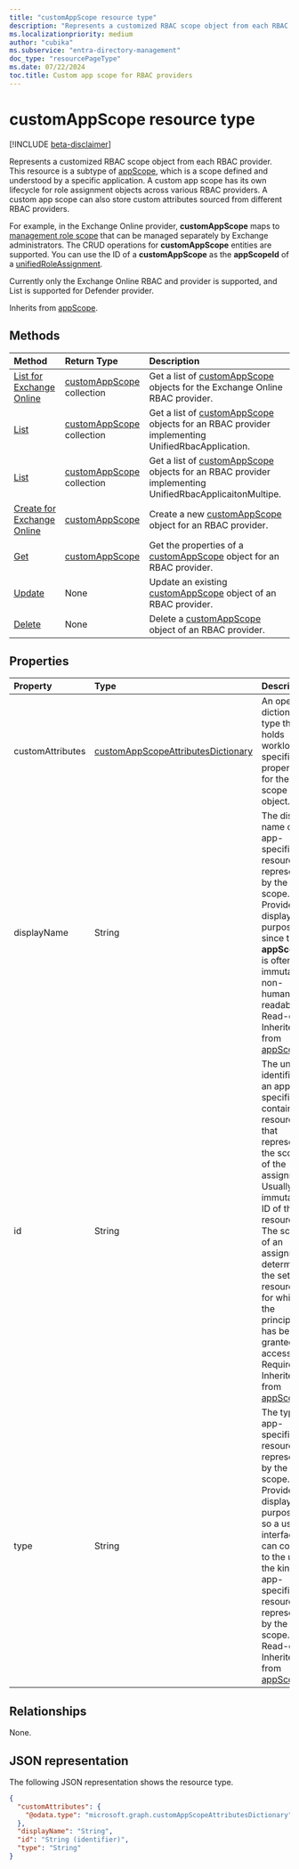 ```yaml
---
title: "customAppScope resource type"
description: "Represents a customized RBAC scope object from each RBAC provider."
ms.localizationpriority: medium
author: "cubika"
ms.subservice: "entra-directory-management"
doc_type: "resourcePageType"
ms.date: 07/22/2024
toc.title: Custom app scope for RBAC providers
---
```


# customAppScope resource type

[!INCLUDE [beta-disclaimer](../../includes/beta-disclaimer.md)]

Represents a customized RBAC scope object from each RBAC provider. This resource is a subtype of [appScope](appscope.md), which is a scope defined and understood by a specific application. A custom app scope has its own lifecycle for role assignment objects across various RBAC providers. A custom app scope can also store custom attributes sourced from different RBAC providers.

For example, in the Exchange Online provider, **customAppScope** maps to [management role scope](/exchange/understanding-management-role-scopes-exchange-2013-help) that can be managed separately by Exchange administrators. The CRUD operations for **customAppScope** entities are supported. You can use the ID of a **customAppScope** as the **appScopeId** of a [unifiedRoleAssignment](unifiedroleassignment.md).

Currently only the Exchange Online RBAC and provider is supported, and List is supported for Defender provider.

Inherits from [appScope](appscope.md).

## Methods

| Method       | Return Type | Description |
|:-------------|:------------|:------------|
| [List for Exchange Online](../api/unifiedrbacapplication-list-customappscopes.md) | [customAppScope](customappscope.md) collection | Get a list of [customAppScope](../resources/customappscope.md) objects for the Exchange Online RBAC provider. |
| [List](../api/unifiedrbacapplication-list-customappscopes.md) | [customAppScope](customappscope.md) collection | Get a list of [customAppScope](../resources/customappscope.md) objects for an RBAC provider implementing UnifiedRbacApplication. |
| [List](../api/unifiedrbacapplicationmultiple-list-customappscopes.md) | [customAppScope](customappscope.md) collection | Get a list of [customAppScope](../resources/customappscope.md) objects for an RBAC provider implementing UnifiedRbacApplicaitonMultipe. |
| [Create for Exchange Online](../api/unifiedrbacapplication-post-customappscope.md) | [customAppScope](customappscope.md) | Create a new [customAppScope](../resources/customappscope.md) object for an RBAC provider. |
| [Get](../api/customappscope-get.md) | [customAppScope](customappscope.md) | Get the properties of a [customAppScope](../resources/customappscope.md) object for an RBAC provider. |
| [Update](../api/customappscope-update.md)| None | Update an existing [customAppScope](../resources/customappscope.md) object of an RBAC provider.|
| [Delete](../api/customappscope-delete.md) | None | Delete a [customAppScope](../resources/customappscope.md) object of an RBAC provider. |

## Properties

| Property | Type | Description |
|:-------- |:---- |:----------- |
| customAttributes | [customAppScopeAttributesDictionary](customappscopeattributesdictionary.md) | An open dictionary type that holds workload-specific properties for the scope object. |
| displayName | String | The display name of the app-specific resource represented by the app scope. Provided for display purposes since the **appScopeId** is often an immutable, non-human-readable ID. Read-only. Inherited from [appScope](appscope.md). |
| id | String | The unique identifier of an app-specific container or resource that represents the scope of the assignment. Usually the immutable ID of the resource. The scope of an assignment determines the set of resources for which the principal has been granted access. Required. Inherited from [appScope](appscope.md). |
| type | String | The type of app-specific resource represented by the app scope. Provided for display purposes, so a user interface can convey to the user the kind of app-specific resource represented by the app scope. Read-only. Inherited from [appScope](appscope.md). |

## Relationships

None.

## JSON representation

The following JSON representation shows the resource type.
<!-- {
  "blockType": "resource",
  "keyProperty": "id",
  "@odata.type": "microsoft.graph.customAppScope"
}
-->
```json
{
  "customAttributes": {
    "@odata.type": "microsoft.graph.customAppScopeAttributesDictionary"
  },
  "displayName": "String",
  "id": "String (identifier)",
  "type": "String"
}
```
